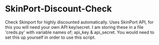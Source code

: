 # SkinPort-Discount-Check
Check Skinport for highly discounted automatically.
Uses SkinPort API, for this you will need your own API key/secret. 
I am storing these in a file 'creds.py' with variable names of; api_key & api_secret. You would need to set this up yourself in order to use this script. 